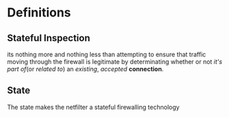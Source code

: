 # Definitions

## Stateful Inspection

its nothing more and nothing less than attempting to 
ensure that traffic moving through the firewall is legitimate
by determinating whether or not *it's part of*(or *related to*) an
_existing_, _accepted_ __connection__.

## State

The state makes the netfilter a stateful firewalling technology
